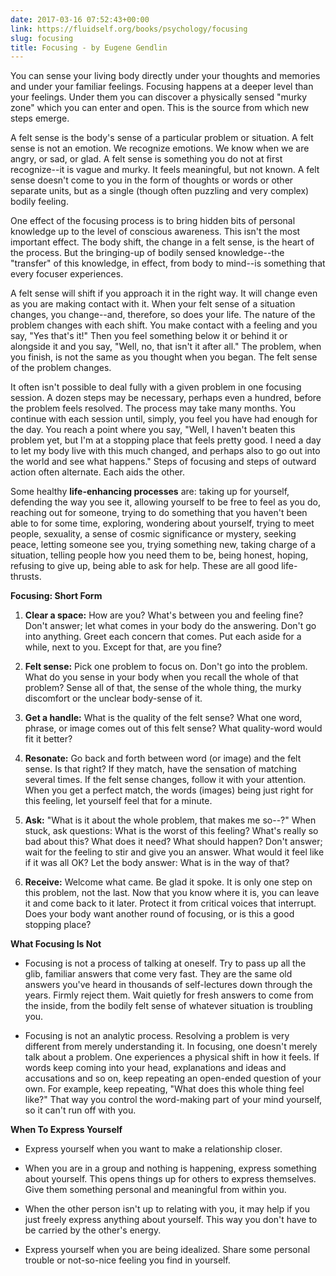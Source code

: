```yaml
---
date: 2017-03-16 07:52:43+00:00
link: https://fluidself.org/books/psychology/focusing
slug: focusing
title: Focusing - by Eugene Gendlin
---
```


You can sense your living body directly under your thoughts and memories and under your familiar feelings. Focusing happens at a deeper level than your feelings. Under them you can discover a physically sensed "murky zone" which you can enter and open. This is the source from which new steps emerge.

A felt sense is the body's sense of a particular problem or situation. A felt sense is not an emotion. We recognize emotions. We know when we are angry, or sad, or glad. A felt sense is something you do not at first recognize--it is vague and murky. It feels meaningful, but not known. A felt sense doesn't come to you in the form of thoughts or words or other separate units, but as a single (though often puzzling and very complex) bodily feeling.

One effect of the focusing process is to bring hidden bits of personal knowledge up to the level of conscious awareness. This isn't the most important effect. The body shift, the change in a felt sense, is the heart of the process. But the bringing-up of bodily sensed knowledge--the "transfer" of this knowledge, in effect, from body to mind--is something that every focuser experiences.

A felt sense will shift if you approach it in the right way. It will change even as you are making contact with it. When your felt sense of a situation changes, you change--and, therefore, so does your life. The nature of the problem changes with each shift. You make contact with a feeling and you say, "Yes that's it!" Then you feel something below it or behind it or alongside it and you say, "Well, no, that isn't it after all." The problem, when you finish, is not the same as you thought when you began. The felt sense of the problem changes.

It often isn't possible to deal fully with a given problem in one focusing session. A dozen steps may be necessary, perhaps even a hundred, before the problem feels resolved. The process may take many months. You continue with each session until, simply, you feel you have had enough for the day. You reach a point where you say, "Well, I haven't beaten this problem yet, but I'm at a stopping place that feels pretty good. I need a day to let my body live with this much changed, and perhaps also to go out into the world and see what happens." Steps of focusing and steps of outward action often alternate. Each aids the other.

Some healthy **life-enhancing processes** are: taking up for yourself, defending the way you see it, allowing yourself to be free to feel as you do, reaching out for someone, trying to do something that you haven't been able to for some time, exploring, wondering about yourself, trying to meet people, sexuality, a sense of cosmic significance or mystery, seeking peace, letting someone see you, trying something new, taking charge of a situation, telling people how you need them to be, being honest, hoping, refusing to give up, being able to ask for help. These are all good life-thrusts.

**Focusing: Short Form**

1.  **Clear a space:** How are you? What's between you and feeling fine? Don't answer; let what comes in your body do the answering. Don't go into anything. Greet each concern that comes. Put each aside for a while, next to you. Except for that, are you fine?

2.  **Felt sense:** Pick one problem to focus on. Don't go into the problem. What do you sense in your body when you recall the whole of that problem? Sense all of that, the sense of the whole thing, the murky discomfort or the unclear body-sense of it.

3.  **Get a handle:** What is the quality of the felt sense? What one word, phrase, or image comes out of this felt sense? What quality-word would fit it better?

4.  **Resonate:** Go back and forth between word (or image) and the felt sense. Is that right? If they match, have the sensation of matching several times. If the felt sense changes, follow it with your attention. When you get a perfect match, the words (images) being just right for this feeling, let yourself feel that for a minute.

5.  **Ask:** "What is it about the whole problem, that makes me so--?" When stuck, ask questions: What is the worst of this feeling? What's really so bad about this? What does it need? What should happen? Don't answer; wait for the feeling to stir and give you an answer. What would it feel like if it was all OK? Let the body answer: What is in the way of that?

6.  **Receive:** Welcome what came. Be glad it spoke. It is only one step on this problem, not the last. Now that you know where it is, you can leave it and come back to it later. Protect it from critical voices that interrupt. Does your body want another round of focusing, or is this a good stopping place?

**What Focusing Is Not**

- Focusing is not a process of talking at oneself. Try to pass up all the glib, familiar answers that come very fast. They are the same old answers you've heard in thousands of self-lectures down through the years. Firmly reject them. Wait quietly for fresh answers to come from the inside, from the bodily felt sense of whatever situation is troubling you.

- Focusing is not an analytic process. Resolving a problem is very different from merely understanding it. In focusing, one doesn't merely talk about a problem. One experiences a physical shift in how it feels. If words keep coming into your head, explanations and ideas and accusations and so on, keep repeating an open-ended question of your own. For example, keep repeating, "What does this whole thing feel like?" That way you control the word-making part of your mind yourself, so it can't run off with you.

**When To Express Yourself**

- Express yourself when you want to make a relationship closer.

- When you are in a group and nothing is happening, express something about yourself. This opens things up for others to express themselves. Give them something personal and meaningful from within you.

- When the other person isn't up to relating with you, it may help if you just freely express anything about yourself. This way you don't have to be carried by the other's energy.

- Express yourself when you are being idealized. Share some personal trouble or not-so-nice feeling you find in yourself.
